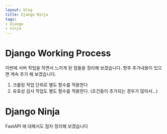 ```yaml
---
layout: blog
title: Django Ninja
tags:
- django
- ninja
---
```


# Django Working Process

이번에 서버 작업을 하면서 느끼게 된 점들을 정리해 보겠습니다. 
향후 추가내용이 있으면 계속 추가 해 보겠습니다.

1. 크롤링 작업 단위로 별도 함수를 적용한다
2. 유효성 검사 작업도 별도 함수를 적용한다. (조건들이 추가되는 경우가 많아서...)


# Django Ninja

FastAPI 에 대해서도 점차 정리해 보겠습니다
